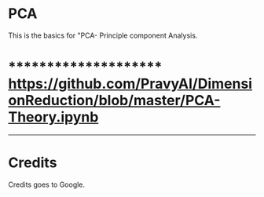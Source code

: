 # PCA
This is the basics for "PCA- Principle component Analysis.

# ******************** https://github.com/PravyAI/DimensionReduction/blob/master/PCA-Theory.ipynb 
  ********************

# Credits
Credits goes to Google.
